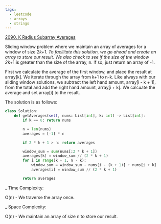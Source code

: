 ```yaml
---
tags:
  - leetcode
  - arrays
  - strings
---
```


<a href="https://leetcode.com/problems/k-radius-subarray-averages/">
2090. K Radius Subarray Averages</a>

Sliding window problem where we maintain an array of averages for a window of
size 2*k+1. To facilitate this solution, we go ahead and create an array to
store our result. We also check to see if the size of the window 2*k+1 is
greater than the size of the array, n. If so, just return an array of -1.

First we calculate the average of the first window, and place the result at
array[k]. We iterate through the array from k+1 to n-k. Like always with our
sliding window solutions, we subtract the left hand amount, array[i - k + 1],
from the total and add the right hand amount, array[i + k]. We calcuate the
average and set array[i] to the result.

The solution is as follows:

```python
class Solution:
    def getAverages(self, nums: List[int], k: int) -> List[int]:
        if k == 0: return nums

        n = len(nums)
        averages = [-1] * n

        if 2 * k + 1 > n: return averages

        window_sum = sum(nums[:2 * k + 1])
        averages[k] = window_sum // (2 * k + 1)
        for i in range(k + 1, n - k):
            window_sum = window_sum - nums[i - (k + 1)] + nums[i + k]
            averages[i] = window_sum // (2 * k + 1)

        return averages
```

\_ Time Complexity:

O(n) - We traverse the array once.

\_ Space Complexity:

O(n) - We maintain an array of size n to store our result.
